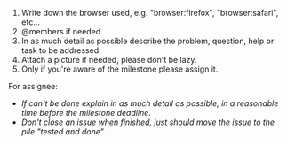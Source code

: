 1. Write down the browser used, e.g. "browser:firefox", "browser:safari", etc...
2. @members if needed.
3. In as much detail as possible describe the problem, question, help or task to be addressed.
4. Attach a picture if needed, please don't be lazy.
5. Only if you're aware of the milestone please assign it.

For assignee:

-  _If can't be done explain in as much detail as possible, in a reasonable time before the milestone deadline._
-  _Don't close an issue when finished, just should move the issue to the pile "tested and done"._
